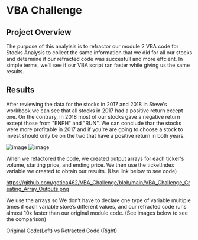 # VBA Challenge
 
## Project Overview

The purpose of this analyisis is to refractor our module 2 VBA code for Stocks Analysis to  collect the same information that we did for all our stocks and determine if our refracted code was succesfull and more effcient. In simple terms, we'll see if our VBA script ran faster while giving us the same results.

## Results

After reviewing the data for the stocks in  2017 and 2018 in Steve's workbook we can see that all stocks in 2017 had a positive return except one. On the contrary, in 2018 most of our stocks gave a negative return except those from "ENPH" and "RUN". We can conclude thar the stocks were more profitable in 2017 and if you're are going to choose a stock to invest should only be on the two that have a positive return in both years.

![image](https://user-images.githubusercontent.com/99451833/155895442-3a7ae766-f774-438b-aee5-11b65caa8f3f.png) ![image](https://user-images.githubusercontent.com/99451833/155895897-d6e96e70-2e25-477f-8e33-f8cad862b44c.png)

When we refactored the code, we created output arrays for each ticker's volume, starting price, and ending price. We then use the ticketIndex variable we created to obtain our results. (Use link below to see code)

https://github.com/gotica462/VBA_Challenge/blob/main/VBA_Challenge_Creating_Array_Outputs.png


We use the arrays so We don’t have to declare one type of variable multiple times if each variable store’s different values, and our refracted code runs almost 10x faster than our original module code. (See images below to see the comparison)

Original Code(Left) vs Retracted Code (Right)    


    











